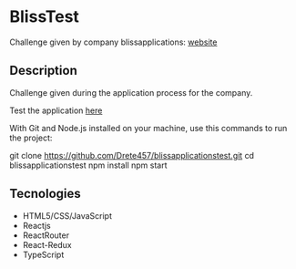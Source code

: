 # BlissTest

Challenge given by company blissapplications: [website](https://www.blissapplications.com/ "website")

## Description

Challenge given during the application process for the company.

Test the application [here](https://blissapplicationstest-git-master.drete457.vercel.app/ "here")

With Git and Node.js installed on your machine, use this commands to run the project:

git clone https://github.com/Drete457/blissapplicationstest.git
cd blissapplicationstest
npm install
npm start

## Tecnologies

- HTML5/CSS/JavaScript
- Reactjs
- ReactRouter
- React-Redux
- TypeScript
 
